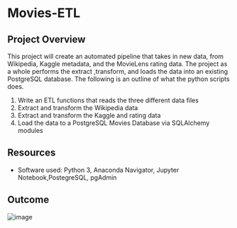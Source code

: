 # Movies-ETL

## Project Overview

This project will create an automated pipeline that takes in new data, from Wikipedia, Kaggle metadata, and the MovieLens rating data. The project as a whole performs the extract ,transform, and loads the data into an existing PostgreSQL database. The following is an outline of what the python scripts does.


1. Write an ETL functions that reads the three different data files
2. Extract and transform the Wikipedia data
3. Extract and transform the Kaggle and rating data
4. Load the data to a PostgreSQL Movies Database via SQLAlchemy modules 


## Resources

* Software used: Python 3, Anaconda Navigator, Jupyter Notebook,PostegreSQL, pgAdmin


## Outcome

![image](https://user-images.githubusercontent.com/96553992/155865474-6f93a2c3-41f9-46f4-be6d-ca274c353c99.png)

